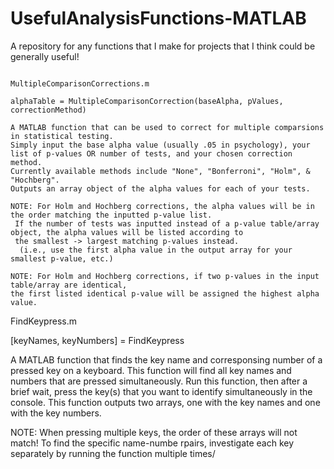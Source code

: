 # UsefulAnalysisFunctions-MATLAB
A repository for any functions that I make for projects that I think could be generally useful!

~~~

MultipleComparisonCorrections.m

alphaTable = MultipleComparisonCorrection(baseAlpha, pValues, correctionMethod)

A MATLAB function that can be used to correct for multiple comparsions in statistical testing. 
Simply input the base alpha value (usually .05 in psychology), your list of p-values OR number of tests, and your chosen correction method.
Currently available methods include "None", "Bonferroni", "Holm", & "Hochberg".
Outputs an array object of the alpha values for each of your tests.

NOTE: For Holm and Hochberg corrections, the alpha values will be in the order matching the inputted p-value list.
 If the number of tests was inputted instead of a p-value table/array object, the alpha values will be listed according to 
 the smallest -> largest matching p-values instead.
  (i.e., use the first alpha value in the output array for your smallest p-value, etc.)
  
NOTE: For Holm and Hochberg corrections, if two p-values in the input table/array are identical, 
the first listed identical p-value will be assigned the highest alpha value.

~~~

FindKeypress.m

[keyNames, keyNumbers] = FindKeypress

A MATLAB function that finds the key name and corresponsing number of a pressed key on a keyboard. 
This function will find all key names and numbers that are pressed simultaneously.
Run this function, then after a brief wait, press the key(s) that you want to identify simultaneously in the console.
This function outputs two arrays, one with the key names and one with the key numbers. 

NOTE: When pressing multiple keys, the order of these arrays will not match! To find the specific name-numbe rpairs,
investigate each key separately by running the function multiple times/
